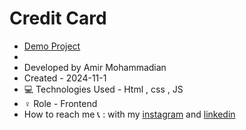 # Credit Card

  - [Demo Project](https://amirmohammadianaftah.github.io/ToDo-List/)
  - 
- Developed by Amir Mohammadian
- Created - 2024-11-1
- 💻 Technologies Used - Html , css , JS
- ♀️ Role - Frontend
- How to reach me 📞 : with my [instagram](https://www.instagram.com/amirmohammadian.web) and [linkedin](https://www.linkedin.com/in/amir-mohammadian-aa571b31b/)
